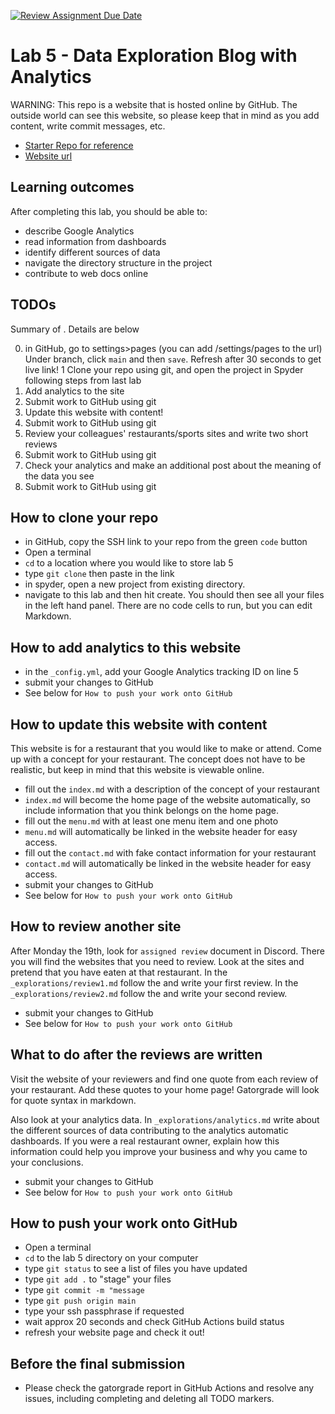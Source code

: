 [![Review Assignment Due Date](https://classroom.github.com/assets/deadline-readme-button-24ddc0f5d75046c5622901739e7c5dd533143b0c8e959d652212380cedb1ea36.svg)](https://classroom.github.com/a/RbaYQTOJ)
# Lab 5 - Data Exploration Blog with Analytics

WARNING: This repo is a website that is hosted online by GitHub. The outside
world can see this website, so please keep that in mind as you add
content, write commit messages, etc.

- [Starter Repo for reference](https://github.com/allegheny-college-cmpsc-105-spring-2024/lab05-resto-starter)
- [Website url](https://allegheny-college-cmpsc-105-spring-2024.github.io/lab05-resto-starter/)

## Learning outcomes

After completing this lab, you should be able to:

- describe Google Analytics
- read information from dashboards
- identify different sources of data
- navigate the directory structure in the project
- contribute to web docs online

## TODOs

Summary of . Details are below

0. in GitHub, go to settings>pages (you can add /settings/pages to the url)
   Under branch, click  `main` and then `save`. Refresh after 30 seconds to get live link!
1 Clone your repo using git, and open the project in Spyder
   following steps from last lab
2.  Add analytics to the site
3.  Submit work to GitHub using git
4.  Update this website with content!
5.  Submit work to GitHub using git
6.  Review your colleagues' restaurants/sports sites and write two short reviews
7.  Submit work to GitHub using git
8.  Check your analytics and make an additional post about the meaning of the data you see
9.  Submit work to GitHub using git

## How to clone your repo

- in GitHub, copy the SSH link to your repo from the green `code` button
-  Open a terminal
-  `cd` to a location where you would like to store lab 5
-  type `git clone` then paste in the link
-  in spyder, open a new project from existing directory.
  - navigate to this lab and then hit create. You should then see all your files
    in the left hand panel. There are no code cells to run, but you can edit
    Markdown.

## How to add analytics to this website

-  in the `_config.yml`, add your Google Analytics tracking ID on line 5
-  submit your changes to GitHub
  - See below for `How to push your work onto GitHub`

## How to update this website with content

This website is for a restaurant that you would like to make or attend.
Come up with a concept for your restaurant. The concept does not have to be
realistic, but keep in mind that this website is viewable online.

-  fill out the `index.md` with a description of the concept of your restaurant
  - `index.md` will become the home page of the website automatically, so include
    information that you think belongs on the home page.
-  fill out the `menu.md` with at least one menu item and one photo
  - `menu.md` will automatically be linked in the website header for easy access.
-  fill out the `contact.md` with fake contact information for your restaurant
  - `contact.md` will automatically be linked in the website header for easy access.
-  submit your changes to GitHub
  - See below for `How to push your work onto GitHub`

## How to review another site

After Monday the 19th, look for `assigned review` document in Discord.
There you will find the websites that you need to review. Look at the sites and pretend
that you have eaten at that restaurant. In the `_explorations/review1.md` follow the
 and write your first review. In the `_explorations/review2.md` follow the 
and write your second review.

-  submit your changes to GitHub
  - See below for `How to push your work onto GitHub`

## What to do after the reviews are written

Visit the website of your reviewers and find one quote from each review of
your restaurant. Add these quotes to your home page! Gatorgrade will look
for quote syntax in markdown.

Also look at your analytics data. In `_explorations/analytics.md` write about the
different sources of data contributing to the analytics automatic dashboards.
If you were a real restaurant owner, explain how this information could help
you improve your business and why you came to your conclusions.

-  submit your changes to GitHub
  - See below for `How to push your work onto GitHub`

## How to push your work onto GitHub

- Open a terminal
- `cd` to the lab 5 directory on your computer
- type `git status` to see a list of files you have updated
- type `git add .` to "stage" your files
- type `git commit -m "message`
- type `git push origin main`
- type your ssh passphrase if requested
- wait approx 20 seconds and check GitHub Actions build status
- refresh your website page and check it out!

## Before the final submission

- Please check the gatorgrade report in GitHub Actions and resolve
  any issues, including completing and deleting all TODO markers.
